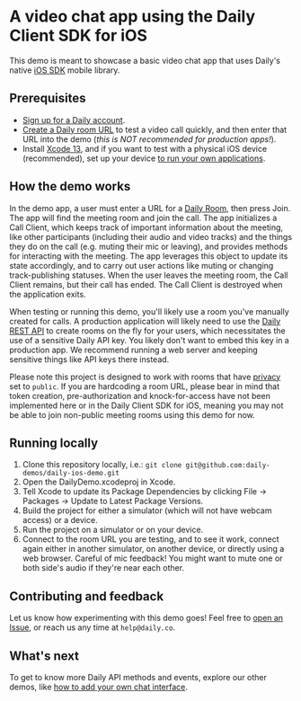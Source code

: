 # A video chat app using the Daily Client SDK for iOS

This demo is meant to showcase a basic video chat app that uses Daily's native [iOS SDK](https://docs.daily.co/guides/products/mobile#introducing-dailys-native-mobile-libraries-beta) mobile library.

## Prerequisites

- [Sign up for a Daily account](https://dashboard.daily.co/signup).
- [Create a Daily room URL](https://help.daily.co/en/articles/4202139-creating-and-viewing-rooms) to test a video call quickly, and then enter that URL into the demo (_this is NOT recommended for production apps!_).
- Install [Xcode 13](https://developer.apple.com/xcode/), and if you want to test with a physical iOS device (recommended), set up your device [to run your own applications](https://developer.apple.com/documentation/xcode/distributing-your-app-to-registered-devices).

## How the demo works

In the demo app, a user must enter a URL for a [Daily Room](https://docs.daily.co/reference#rooms), then press Join. The app will find the meeting room and join the call. The app initializes a Call Client, which keeps track of important information about the meeting, like other participants (including their audio and video tracks) and the things they do on the call (e.g. muting their mic or leaving), and provides methods for interacting with the meeting. The app leverages this object to update its state accordingly, and to carry out user actions like muting or changing track-publishing statuses. When the user leaves the meeting room, the Call Client remains, but their call has ended. The Call Client is destroyed when the application exits.

When testing or running this demo, you'll likely use a room you've manually created for calls. A production application will likely need to use the [Daily REST API](https://docs.daily.co/reference/rest-api) to create rooms on the fly for your users, which necessitates the use of a sensitive Daily API key. You likely don't want to embed this key in a production app. We recommend running a web server and keeping sensitive things like API keys there instead.

Please note this project is designed to work with rooms that have [privacy](https://www.daily.co/blog/intro-to-room-access-control/) set to `public`. If you are hardcoding a room URL, please bear in mind that token creation, pre-authorization and knock-for-access have not been implemented here or in the Daily Client SDK for iOS, meaning you may not be able to join non-public meeting rooms using this demo for now.

## Running locally

1. Clone this repository locally, i.e.: `git clone git@github.com:daily-demos/daily-ios-demo.git`
2. Open the DailyDemo.xcodeproj in Xcode.
3. Tell Xcode to update its Package Dependencies by clicking File -> Packages -> Update to Latest Package Versions.
4. Build the project for either a simulator (which will not have webcam access) or a device.
5. Run the project on a simulator or on your device.
6. Connect to the room URL you are testing, and to see it work, connect again either in another simulator, on another device, or directly using a web browser. Careful of mic feedback! You might want to mute one or both side's audio if they're near each other.

## Contributing and feedback

Let us know how experimenting with this demo goes! Feel free to [open an Issue](https://github.com/daily-demos/daily-android-demo/issues), or reach us any time at `help@daily.co`.

## What's next

To get to know more Daily API methods and events, explore our other demos, like [how to add your own chat interface](https://github.com/daily-co/daily-demos/tree/main/static-demos/simple-chat-demo).
